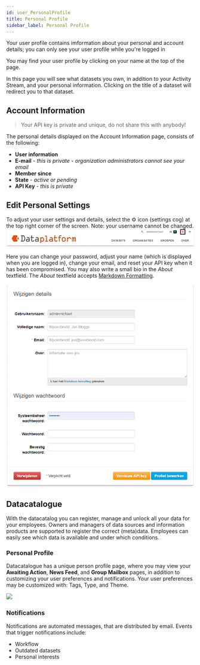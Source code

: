 ```yaml
---
id: user_PersonalProfile
title: Personal Profile
sidebar_label: Personal Profile
---
```

Your user profile contains imformation about your personal and account details; you can only see your user profile while you're logged in

You may find your user profile by clicking on your name at the top of the page.

In this page you will see what datasets you own, in addition to your Activity Stream, and your personal information. Clicking on the title of a dataset will redirect you to that dataset. 

## Account Information

> Your API key is private and unique, do not share this with anybody!

The personal details displayed on the Account Information page, consists of the following: 
* **User information**
* **E-mail** *- this is private - organization administrators cannot see your email* 
* **Member since** 
* **State** *- active or pending* 
* **API Key** *- this is private*

<!-- ![IMAGE: user+api key](assets/Dataplatform/UserManagement/dataplatform_user_UserManagement_ManageUser_Private_Information.png) -->


## Edit Personal Settings
To adjust your user settings and details, select the ⚙ icon (settings cog) at the top right corner of the screen. Note: your username cannot be changed.
![SCREENCAST: settings cog](assets/Dataplatform/UserManagement/dataplatform_user_UserManagement_user_settings.png)

Here you can change your password, adjust your name (which is displayed when you are logged in), change your email, and reset your API key when it has been compromised. You may also write a small bio in the *About* textfield. The *About* textfield accepts <a href="https://www.markdownguide.org/basic-syntax" target="_blank" rel="noreferrer noopener">Markdown Formatting</a>.

![IMAGE: change personal user details](assets/Dataplatform/UserManagement/dataplatform_user_UserManagement_ManageUser_EditUser.png)

##  Datacatalogue 

With the datacatalog you can register, manage and unlock all your data for your employees. Owners and managers of data sources and information products are supported to register the correct (meta)data. Employees can easily see which data is available and under which conditions.

### Personal Profile

Datacatalogue has a unique person profile page, where you may view your **Awaiting Action**, **News Feed**, and **Group Mailbox** pages, in addition to customizing your user preferences and notifications. Your user preferences may be customized with: Tags, Type, and Theme.

<img class="gifShadow" src="/docs/assets/Dataplatform/PersonalProfile/dataplatform_USER_datacatalogue_profile.png" target="_blank"/> 

### Notifications

Notifications are automated messages, that are distributed by email. Events that trigger notifications include:
* Workflow 
* Outdated datasets 
* Personal interests 